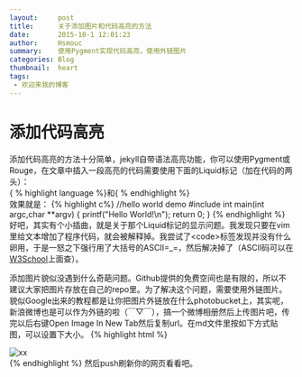 ```yaml
---
layout:     post
title:      关于添加图片和代码高亮的方法
date:       2015-10-1 12:01:23
author:     Hsmouc
summary:    使用Pygment实现代码高亮，使用外链图片
categories: Blog
thumbnail:  heart
tags:
 - 欢迎来我的博客
---
```


<h1>添加代码高亮</h1>

<p>添加代码高亮的方法十分简单，jekyll自带语法高亮功能，你可以使用Pygment或Rouge，在文章中插入一段高亮的代码需要使用下面的Liquid标记（加在代码的两头）：<br/>
&#123 % highlight language %&#125和&#123 % endhighlight %&#125<br/>
效果就是：
{% highlight c%}
//hello world demo
#include<stdio.h>
int main(int argc,char **argv)
{
   printf("Hello World!\n");
   return 0;
}
{% endhighlight %}
好吧，其实有个小插曲，就是关于那个Liquid标记的显示问题。我发现只要在vim里给文本增加了程序代码，就会被解释掉。我尝试了&lt;code&gt;标签发现并没有什么卵用，于是一怒之下强行用了大括号的ASCII=_=，然后解决掉了（ASCII码可以在<a href="http://www.w3school.com.cn/tags/html_ref_ascii.asp">W3School</a>上面查）。
</p>
<p>
添加图片貌似没遇到什么奇葩问题。Github提供的免费空间也是有限的，所以不建议大家把图片存放在自己的repo里。为了解决这个问题，需要使用外链图片。貌似Google出来的教程都是让你把图片外链放在什么photobucket上，其实呢，新浪微博也是可以作为外链的啦（￣▽￣），搞一个微博相册然后上传图片吧，传完以后右键Open Image In New Tab然后复制url。在md文件里按如下方式贴图，可以设置下大小。
{% highlight html %}
<div style="max-width:xxxpx;">
<img src="yourlink"alt="xx"title="xx"width="xx"/>
</div>
{% endhighlight %}
然后push刷新你的网页看看吧。

</p>
